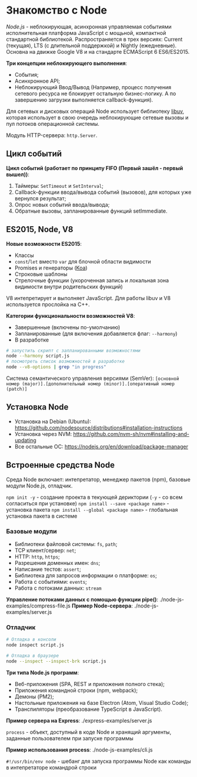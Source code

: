 # Знакомство c Node

_Node.js_ - неблокирующая, асинхронная управляемая событиями исполнительная платформа JavaScript с мощьной, компактной стандартной библиотекой.
Распространяется в трех версиях: Current (текущая), LTS (с длительной поддержкой) и Nightly (ежедневные).
Основна на движке Google V8 и на стандарте ECMAScript 6 ES6/ES2015.

**Три концепции неблокирующего выполнения**:

- События;
- Асинхронное API;
- Неблокирующий Ввод/Вывод (Например, процесс получения сетевого ресурса не блокирует остальную бизнес-логику. А по завершению загрузки выполняется callback-функция).

Для сетевых и дисковых операций Node использует библиотеку [libuv](https://libuv.org/), которая использует в свою очередь неблокирующие сетевые вызовы и пул потоков операционной системы.

Модуль HTTP-сервера: `http.Server`.

## Цикл событий

**Цикл событий (работает по принципу FIFO (Первый зашёл - первый вышел))**:

1. Таймеры: `SetTimeout` и `SetInterval`;
2. Callback-функции ввода/вывода событий (вызовов), для которых уже вернулся результат;
3. Опрос новых событий ввода/вывода;
4. Обратные вызовы, запланированные функций setImmediate.

## ES2015, Node, V8

**Новые возможности ES2015**:

- Классы
- `const`/`let` вместо `var` для блочной области видимости
- Promises и генераторы ([Koa](https://koajs.com/))
- Строковые шаблоны
- Стрелочные функции (укороченная запись и локальная зона видимости внутри родительских функций)

V8 интепретирует и выполняет JavaScript. Для работы libuv и V8 используется прослойка на C++.

**Категории функциональности возможностей V8**:

- Завершенные (включены по-умолчанию)
- Запланированные (для включения добавляется флаг: `--harmony`)
- В разработке

```bash
# запустить скрипт с запланированными возможностями
node --harmony script.js
# посмотреть список возможностей в разработке
node --v8-options | grep "in progress"
```

Система семантического управления версиями (SemVer):
`[основной номер (major)].[дополнительный номер (minor)].[оперативный номер (patch)]`

## Установка Node

- Установка на Debian (Ubuntu): https://github.com/nodesource/distributions#installation-instructions
- Установка через NVM: https://github.com/nvm-sh/nvm#installing-and-updating
- Все остальные ОС: https://nodejs.org/en/download/package-manager

## Встроенные средства Node

Среда Node включает: интепретатор, менеджер пакетов (npm), базовые модули Node.js, отладчик.

`npm init -y` - создание проекта в текующей дериктории (`-y` - со всем согласиться при установке)
`npm install --save <package name>` - установка пакета
`npm install --global <package name>` - глобальная установка пакета в системе

### Базовые модули

- Библиотеки файловой системы: `fs`, `path`;
- TCP клиент/сервер: `net`;
- HTTP: `http`, `https`;
- Разрешения доменных имен: `dns`;
- Написание тестов: `assert`;
- Библиотека для запросов информации о платформе: `os`;
- Работа с событиями: `events`;
- Работа с потоками данных: `stream`

**Управление потоками данных с помощью функции pipe()**: ./node-js-examples/compress-file.js
**Пример Node-сервера**: ./node-js-examples/server.js

### Отладчик

```bash
# Отладка в консоли
node inspect script.js

# Отладка в браузере
node --inspect --inspect-brk script.js
```

**Три типа Node.js программ**:

- Веб-приложения (SPA, REST и приложения полного стека);
- Приложения командной строки (npm, webpack);
- Демоны (PM2);
- Настольные приложения на базе Electron (Atom, Visual Studio Code);
- Транспиляторы (преобразование TypeScript в JavaScript).

**Пример сервера на Express**: ./express-examples/server.js

`process` - объект, доступный в коде Node и хранящий аргументы, заданные пользователем при запуске программы

**Пример использования process**: ./node-js-examples/cli.js

`#!/usr/bin/env node` - шебанг для запуска программы Node как команды в интепретаторе командрой строки
